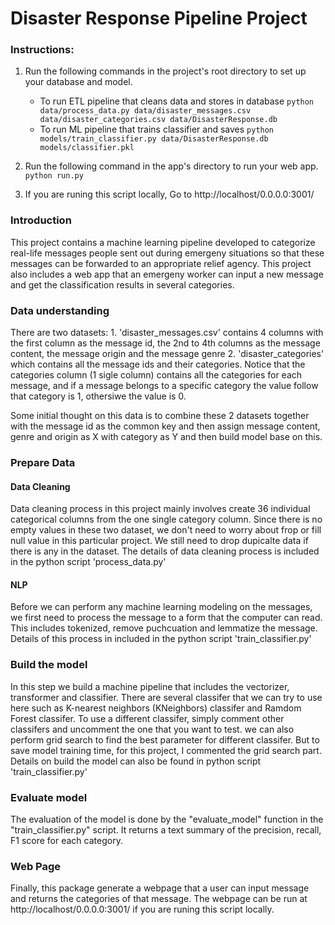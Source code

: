 # Disaster Response Pipeline Project

### Instructions:
1. Run the following commands in the project's root directory to set up your database and model.

    - To run ETL pipeline that cleans data and stores in database
        `python data/process_data.py data/disaster_messages.csv data/disaster_categories.csv data/DisasterResponse.db`
    - To run ML pipeline that trains classifier and saves
        `python models/train_classifier.py data/DisasterResponse.db models/classifier.pkl`

2. Run the following command in the app's directory to run your web app.
    `python run.py`

3. If you are runing this script locally, Go to http://localhost/0.0.0.0:3001/

### Introduction

This project contains a machine learning pipeline developed to categorize real-life messages people sent out during emergeny situations so that these messages can be forwarded to an appropriate relief agency. This project also includes a web app that an emergeny worker can input a new message and get the classification results in several categories.

### Data understanding

There are two datasets: 
	1. 'disaster_messages.csv' contains 4 columns with the first column as the message id, the 2nd to 4th columns as the message content, the message origin and the message genre 
	2. 'disaster_categories' which contains all the message ids and their categories. Notice that the categories column (1 sigle column) contains all the categories for each message, and if a message belongs to a specific category the value follow that category is 1, othersiwe the value is 0.
	
Some initial thought on this data is to combine these 2 datasets together with the message id as the common key and then assign message content, genre and origin as X with category as Y and then build model base on this.

### Prepare Data

#### Data Cleaning

Data cleaning process in this project mainly involves create 36 individual categorical columns from the one single category column. Since there is no empty values in these two dataset, we don't need to worry about frop or fill null value in this particular project. We still need to drop dupicalte data if there is any in the dataset. The details of data cleaning process is included in the python script 'process_data.py'

#### NLP

Before we can perform any machine learning modeling on the messages, we first need to process the message to a form that the computer can read. This includes tokenized, remove puchcuation and lemmatize the message. Details of this process in included in the python script 'train_classifier.py'

### Build the model

In this step we build a machine pipeline that includes the vectorizer, transformer and classifier. There are several classifer that we can try to use here such as K-nearest neighbors (KNeighbors) classifer and Ramdom Forest classifer. To use a different classifer, simply comment other classifers and uncomment the one that you want to test. we can also perform grid search to find the best parameter for different classifer. But to save model training time, for this project, I commented the grid search part. Details on build the model can also be found in python script 'train_classifier.py'

### Evaluate model

The evaluation of the model is done by the "evaluate_model" function in the "train_classifier.py" script. It returns a text summary of the precision, recall, F1 score for each category.

### Web Page

Finally, this package generate a webpage that a user can input message and returns the categories of that message. The webpage can be run at http://localhost/0.0.0.0:3001/ if you are runing this script locally.